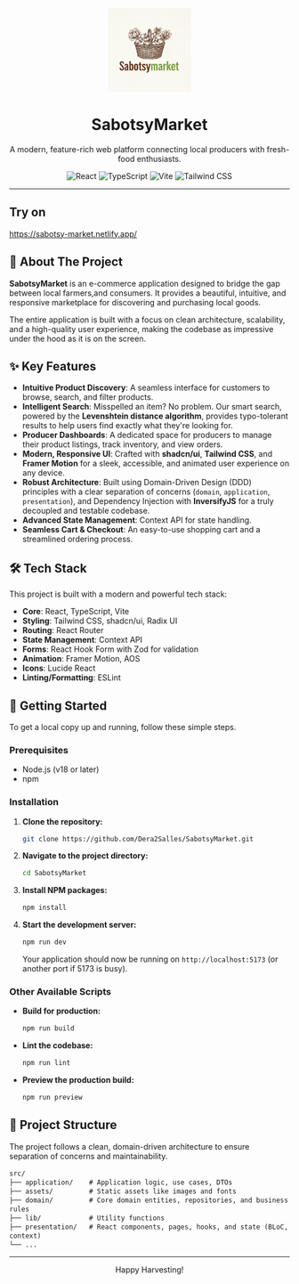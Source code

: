 <div align="center">
  <img src="src/assets/logo.png" alt="LocalHarvest Hub Logo" width="150">
  <h1>SabotsyMarket</h1>
  <p>
    A modern, feature-rich web platform connecting local producers with fresh-food enthusiasts.
  </p>
  <p>
    <img src="https://img.shields.io/badge/React-20232A?style=for-the-badge&logo=react&logoColor=61DAFB" alt="React">
    <img src="https://img.shields.io/badge/TypeScript-007ACC?style=for-the-badge&logo=typescript&logoColor=white" alt="TypeScript">
    <img src="https://img.shields.io/badge/Vite-646CFF?style=for-the-badge&logo=vite&logoColor=white" alt="Vite">
    <img src="https://img.shields.io/badge/Tailwind_CSS-38B2AC?style=for-the-badge&logo=tailwind-css&logoColor=white" alt="Tailwind CSS">
  </p>
</div>

---

## Try on 
https://sabotsy-market.netlify.app/

## 🌟 About The Project

**SabotsyMarket** is an e-commerce application designed to bridge the gap between local farmers,and consumers. It provides a beautiful, intuitive, and responsive marketplace for discovering and purchasing local goods.

The entire application is built with a focus on clean architecture, scalability, and a high-quality user experience, making the codebase as impressive under the hood as it is on the screen.

## ✨ Key Features

- **Intuitive Product Discovery**: A seamless interface for customers to browse, search, and filter products.
- **Intelligent Search**: Misspelled an item? No problem. Our smart search, powered by the **Levenshtein distance algorithm**, provides typo-tolerant results to help users find exactly what they're looking for.
- **Producer Dashboards**: A dedicated space for producers to manage their product listings, track inventory, and view orders.
- **Modern, Responsive UI**: Crafted with **shadcn/ui**, **Tailwind CSS**, and **Framer Motion** for a sleek, accessible, and animated user experience on any device.
- **Robust Architecture**: Built using Domain-Driven Design (DDD) principles with a clear separation of concerns (`domain`, `application`, `presentation`), and Dependency Injection with **InversifyJS** for a truly decoupled and testable codebase.
- **Advanced State Management**: Context API for state handling.
- **Seamless Cart & Checkout**: An easy-to-use shopping cart and a streamlined ordering process.

## 🛠️ Tech Stack

This project is built with a modern and powerful tech stack:

- **Core**: React, TypeScript, Vite
- **Styling**: Tailwind CSS, shadcn/ui, Radix UI
- **Routing**: React Router
- **State Management**: Context API
- **Forms**: React Hook Form with Zod for validation
- **Animation**: Framer Motion, AOS
- **Icons**: Lucide React
- **Linting/Formatting**: ESLint

## 🚀 Getting Started

To get a local copy up and running, follow these simple steps.

### Prerequisites

- Node.js (v18 or later)
- npm

### Installation

1.  **Clone the repository:**
    ```sh
    git clone https://github.com/Dera2Salles/SabotsyMarket.git
    ```
2.  **Navigate to the project directory:**
    ```sh
    cd SabotsyMarket
    ```
3.  **Install NPM packages:**
    ```sh
    npm install
    ```
4.  **Start the development server:**
    ```sh
    npm run dev
    ```
    Your application should now be running on `http://localhost:5173` (or another port if 5173 is busy).

### Other Available Scripts

- **Build for production:**
  ```sh
  npm run build
  ```
- **Lint the codebase:**
  ```sh
  npm run lint
  ```
- **Preview the production build:**
  ```sh
  npm run preview
  ```

## 📂 Project Structure

The project follows a clean, domain-driven architecture to ensure separation of concerns and maintainability.

```
src/
├── application/    # Application logic, use cases, DTOs
├── assets/         # Static assets like images and fonts
├── domain/         # Core domain entities, repositories, and business rules
├── lib/            # Utility functions
├── presentation/   # React components, pages, hooks, and state (BLoC, context)
└── ...
```

---

<div align="center">
  Happy Harvesting!
</div>
